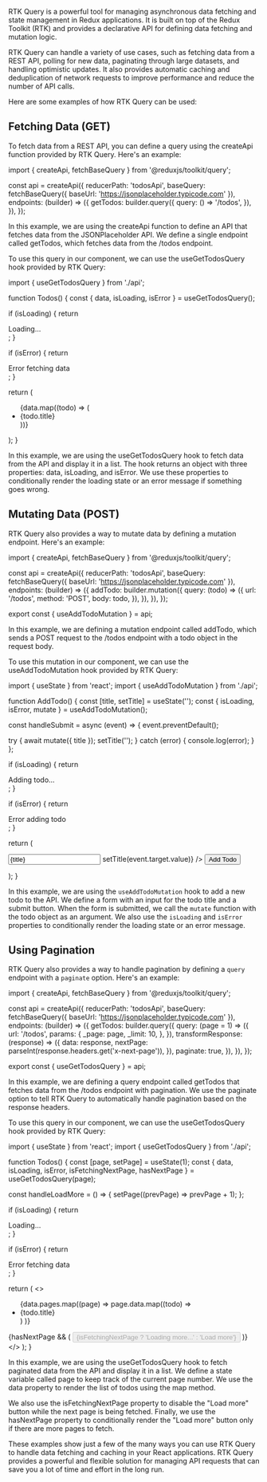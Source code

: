 RTK Query is a powerful tool for managing asynchronous data fetching and state management in Redux applications. It is built on top of the Redux Toolkit (RTK) and provides a declarative API for defining data fetching and mutation logic.

RTK Query can handle a variety of use cases, such as fetching data from a REST API, polling for new data, paginating through large datasets, and handling optimistic updates. It also provides automatic caching and deduplication of network requests to improve performance and reduce the number of API calls.

Here are some examples of how RTK Query can be used:

<h2>Fetching Data (GET)</h2>
To fetch data from a REST API, you can define a query using the createApi function provided by RTK Query. Here's an example:

import { createApi, fetchBaseQuery } from '@reduxjs/toolkit/query';

const api = createApi({
  reducerPath: 'todosApi',
  baseQuery: fetchBaseQuery({ baseUrl: 'https://jsonplaceholder.typicode.com' }),
  endpoints: (builder) => ({
    getTodos: builder.query({
      query: () => '/todos',
    }),
  }),
});

In this example, we are using the createApi function to define an API that fetches data from the JSONPlaceholder API. We define a single endpoint called getTodos, which fetches data from the /todos endpoint.

To use this query in our component, we can use the useGetTodosQuery hook provided by RTK Query:

import { useGetTodosQuery } from './api';

function Todos() {
  const { data, isLoading, isError } = useGetTodosQuery();

  if (isLoading) {
    return <div>Loading...</div>;
  }

  if (isError) {
    return <div>Error fetching data</div>;
  }

  return (
    <ul>
      {data.map((todo) => (
        <li key={todo.id}>{todo.title}</li>
      ))}
    </ul>
  );
}

In this example, we are using the useGetTodosQuery hook to fetch data from the API and display it in a list. The hook returns an object with three properties: data, isLoading, and isError. We use these properties to conditionally render the loading state or an error message if something goes wrong.

<h2>Mutating Data (POST)</h2>
RTK Query also provides a way to mutate data by defining a mutation endpoint. Here's an example:

import { createApi, fetchBaseQuery } from '@reduxjs/toolkit/query';

const api = createApi({
  reducerPath: 'todosApi',
  baseQuery: fetchBaseQuery({ baseUrl: 'https://jsonplaceholder.typicode.com' }),
  endpoints: (builder) => ({
    addTodo: builder.mutation({
      query: (todo) => ({
        url: '/todos',
        method: 'POST',
        body: todo,
      }),
    }),
  }),
});

export const { useAddTodoMutation } = api;

In this example, we are defining a mutation endpoint called addTodo, which sends a POST request to the /todos endpoint with a todo object in the request body.

To use this mutation in our component, we can use the useAddTodoMutation hook provided by RTK Query:

import { useState } from 'react';
import { useAddTodoMutation } from './api';

function AddTodo() {
  const [title, setTitle] = useState('');
  const { isLoading, isError, mutate } = useAddTodoMutation();

const handleSubmit = async (event) => {
event.preventDefault();

try {
  await mutate({ title });
  setTitle('');
} catch (error) {
  console.log(error);
}
};

if (isLoading) {
return <div>Adding todo...</div>;
}

if (isError) {
return <div>Error adding todo</div>;
}

return (
<form onSubmit={handleSubmit}>
<input
type="text"
value={title}
onChange={(event) => setTitle(event.target.value)}
/>
<button type="submit">Add Todo</button>
</form>
);
}

In this example, we are using the `useAddTodoMutation` hook to add a new todo to the API. We define a form with an input for the todo title and a submit button. When the form is submitted, we call the `mutate` function with the todo object as an argument. We also use the `isLoading` and `isError` properties to conditionally render the loading state or an error message.

<h2>Using Pagination</h2>

RTK Query also provides a way to handle pagination by defining a `query` endpoint with a `paginate` option. Here's an example:

import { createApi, fetchBaseQuery } from '@reduxjs/toolkit/query';

const api = createApi({
  reducerPath: 'todosApi',
  baseQuery: fetchBaseQuery({ baseUrl: 'https://jsonplaceholder.typicode.com' }),
  endpoints: (builder) => ({
    getTodos: builder.query({
      query: (page = 1) => ({
        url: '/todos',
        params: {
          _page: page,
          _limit: 10,
        },
      }),
      transformResponse: (response) => ({
        data: response,
        nextPage: parseInt(response.headers.get('x-next-page')),
      }),
      paginate: true,
    }),
  }),
});

export const { useGetTodosQuery } = api;

In this example, we are defining a query endpoint called getTodos that fetches data from the /todos endpoint with pagination. We use the paginate option to tell RTK Query to automatically handle pagination based on the response headers.

To use this query in our component, we can use the useGetTodosQuery hook provided by RTK Query:

import { useState } from 'react';
import { useGetTodosQuery } from './api';

function Todos() {
  const [page, setPage] = useState(1);
  const { data, isLoading, isError, isFetchingNextPage, hasNextPage } =
    useGetTodosQuery(page);

  const handleLoadMore = () => {
    setPage((prevPage) => prevPage + 1);
  };

  if (isLoading) {
    return <div>Loading...</div>;
  }

  if (isError) {
    return <div>Error fetching data</div>;
  }

  return (
    <>
      <ul>
        {data.pages.map((page) =>
          page.data.map((todo) => <li key={todo.id}>{todo.title}</li>)
        )}
      </ul>
      {hasNextPage && (
        <button onClick={handleLoadMore} disabled={isFetchingNextPage}>
          {isFetchingNextPage ? 'Loading more...' : 'Load more'}
        </button>
      )}
    </>
  );
}

In this example, we are using the useGetTodosQuery hook to fetch paginated data from the API and display it in a list. We define a state variable called page to keep track of the current page number. We use the data property to render the list of todos using the map method.

We also use the isFetchingNextPage property to disable the "Load more" button while the next page is being fetched. Finally, we use the hasNextPage property to conditionally render the "Load more" button only if there are more pages to fetch.

These examples show just a few of the many ways you can use RTK Query to handle data fetching and caching in your React applications. RTK Query provides a powerful and flexible solution for managing API requests that can save you a lot of time and effort in the long run.